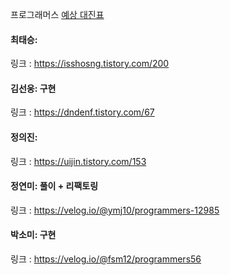 프로그래머스 [예상 대진표](https://school.programmers.co.kr/learn/courses/30/lessons/12985)<br>

#### 최태승: 
링크 : https://isshosng.tistory.com/200

#### 김선웅: 구현
링크 : https://dndenf.tistory.com/67

#### 정의진: 
링크 : https://uijin.tistory.com/153

#### 정연미: 풀이 + 리팩토링
링크 : https://velog.io/@ymj10/programmers-12985

#### 박소미: 구현
링크 : https://velog.io/@fsm12/programmers56
